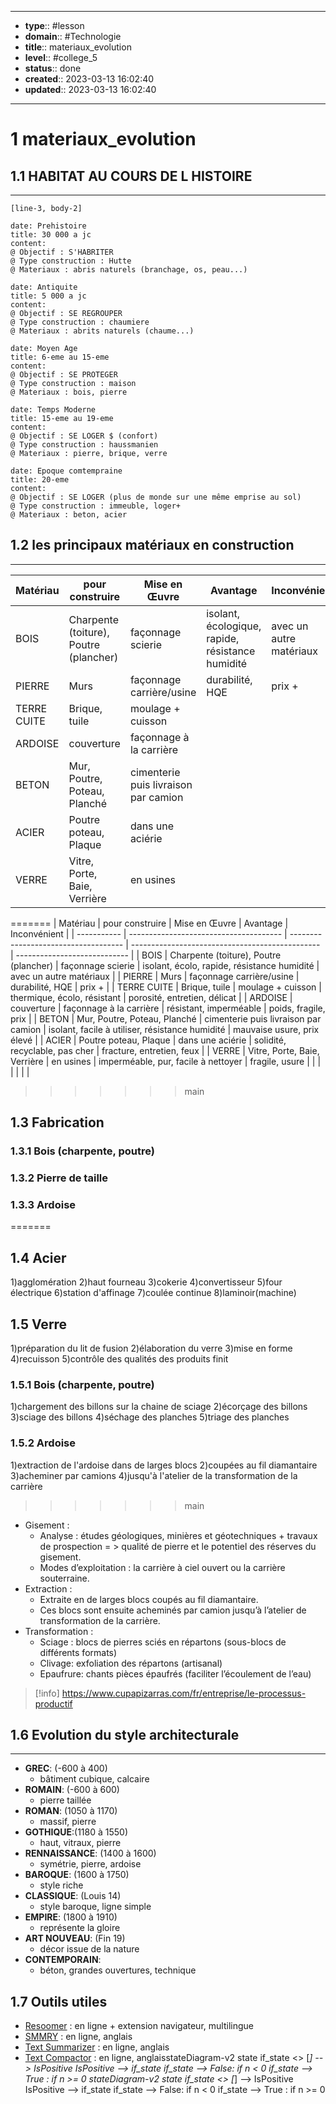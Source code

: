 


---
- **type**:: #lesson
- **domain**:: #Technologie 
- **title**:: materiaux_evolution
- **level**:: #college_5
- **status**:: done
- **created**:: 2023-03-13 16:02:40
- **updated**:: 2023-03-13 16:02:40
---

# 1	materiaux_evolution


## 1.1	HABITAT AU COURS DE L HISTOIRE
---

```timeline-labeled
[line-3, body-2]

date: Prehistoire
title: 30 000 a jc
content:
@ Objectif : S'HABRITER
@ Type construction : Hutte
@ Materiaux : abris naturels (branchage, os, peau...)

date: Antiquite
title: 5 000 a jc
content:
@ Objectif : SE REGROUPER
@ Type construction : chaumiere
@ Materiaux : abrits naturels (chaume...)

date: Moyen Age
title: 6-eme au 15-eme
content:
@ Objectif : SE PROTEGER
@ Type construction : maison
@ Materiaux : bois, pierre

date: Temps Moderne
title: 15-eme au 19-eme
content:
@ Objectif : SE LOGER $ (confort)
@ Type construction : haussmanien
@ Materiaux : pierre, brique, verre

date: Epoque comtempraine  
title: 20-eme 
content:
@ Objectif : SE LOGER (plus de monde sur une même emprise au sol)
@ Type construction : immeuble, loger+
@ Materiaux : beton, acier

```

## 1.2	les principaux matériaux en construction
---


| Matériau    | pour construire                        | Mise en Œuvre                        | Avantage                                         | Inconvénient            |
| ----------- | -------------------------------------- | ------------------------------------ | ------------------------------------------------ | ----------------------- |
| BOIS        | Charpente (toiture), Poutre (plancher) | façonnage scierie                    | isolant, écologique, rapide, résistance humidité | avec un autre matériaux |
| PIERRE      | Murs                                   | façonnage carrière/usine             | durabilité, HQE                                  | prix +                  |
| TERRE CUITE | Brique, tuile                          | moulage + cuisson                    |                                                  |                         |
| ARDOISE     | couverture                             | façonnage à la carrière              |                                                  |                         |
| BETON       | Mur, Poutre, Poteau, Planché           | cimenterie puis livraison par camion |                                                  |                         |
| ACIER       | Poutre poteau, Plaque                  | dans une aciérie                     |                                                  |                         |
| VERRE       | Vitre, Porte, Baie, Verrière           | en usines                                     |                                                  |                         |
=======
| Matériau    | pour construire                        | Mise en Œuvre                        | Avantage                                        | Inconvénient                 |
| ----------- | -------------------------------------- | ------------------------------------ | ----------------------------------------------- | ---------------------------- |
| BOIS        | Charpente (toiture), Poutre (plancher) | façonnage scierie                    | isolant, écolo, rapide, résistance humidité     | avec un autre matériaux      |
| PIERRE      | Murs                                   | façonnage carrière/usine             | durabilité, HQE                                 | prix +                       |
| TERRE CUITE | Brique, tuile                          | moulage + cuisson                    | thermique, écolo, résistant                     | porosité, entretien, délicat |
| ARDOISE     | couverture                             | façonnage à la carrière              | résistant, imperméable                          | poids, fragile, prix         |
| BETON       | Mur, Poutre, Poteau, Planché           | cimenterie puis livraison par camion | isolant, facile à utiliser, résistance humidité | mauvaise usure, prix élevé   |
| ACIER       | Poutre poteau, Plaque                  | dans une aciérie                     | solidité, recyclable, pas cher                  | fracture, entretien, feux    |
| VERRE       | Vitre, Porte, Baie, Verrière           | en usines                            | imperméable, pur, facile à nettoyer             | fragile, usure               |
|             |                                        |                                      |                                                 |                              |
>>>>>>> main


## 1.3	Fabrication 

### 1.3.1	Bois (charpente, poutre) 

### 1.3.2	Pierre de taille

### 1.3.3	Ardoise 
=======
## 1.4	Acier 
1)agglomération
2)haut fourneau
3)cokerie
4)convertisseur
5)four électrique
6)station d'affinage
7)coulée continue
8)laminoir(machine)
## 1.5	Verre 
1)préparation du lit de fusion
2)élaboration du verre
3)mise en forme
4)recuisson
5)contrôle des qualités des produits finit
### 1.5.1	Bois (charpente, poutre) 
1)chargement des billons sur la chaine de sciage
2)écorçage des billons
3)sciage des billons
4)séchage des planches
5)triage des planches
### 1.5.2	Ardoise 
1)extraction de l'ardoise dans de larges blocs
2)coupées au fil diamantaire
3)acheminer par camions 
4)jusqu'à l'atelier de la transformation de la carrière 

>>>>>>> main

- Gisement :
	- Analyse : études géologiques, minières et géotechniques +  travaux de prospection = > qualité de pierre et le potentiel des réserves du gisement.
	- Modes d’exploitation : la carrière à ciel ouvert ou la carrière souterraine.
- Extraction :
	- Extraite en de larges blocs coupés au fil diamantaire. 
	- Ces blocs sont ensuite acheminés par camion jusqu’à l’atelier de transformation de la carrière.
- Transformation :
	- Sciage : blocs de pierres sciés en répartons (sous-blocs de différents formats)
	- Clivage: exfoliation des répartons (artisanal)  
	- Epaufrure: chants pièces épaufrés (faciliter l’écoulement de l’eau)

> [!info]
> https://www.cupapizarras.com/fr/entreprise/le-processus-productif



## 1.6	Evolution du style architecturale
---

- **GREC**: (-600 à 400)  
	-  bâtiment cubique, calcaire
- **ROMAIN**: (-600 à 600) 
	- pierre taillée 
- **ROMAN**: (1050 à 1170)   
	- massif, pierre
- **GOTHIQUE**:(1180 à 1550)
	- haut, vitraux, pierre
- **RENNAISSANCE**: (1400 à 1600)
	- symétrie, pierre, ardoise
- **BAROQUE**: (1600 à 1750)
	- style riche
- **CLASSIQUE**: (Louis 14)
	- style baroque, ligne simple
- **EMPIRE**: (1800 à 1910)
	- représente la gloire
- **ART NOUVEAU**: (Fin 19)
	- décor issue de la nature
- **CONTEMPORAIN**:
	- béton, grandes ouvertures, technique 



## 1.7	Outils utiles

-   [Resoomer](https://resoomer.com/fr) : en ligne + extension navigateur, multilingue
-   [SMMRY](https://smmry.com/) : en ligne, anglais
-   [Text Summarizer](http://textsummarization.net/text-summarizer) : en ligne, anglais
-   [Text Compactor](https://www.textcompactor.com/) : en ligne, anglaisstateDiagram-v2
        state if_state <<choice>>
        [*] --> IsPositive
        IsPositive --> if_state
        if_state --> False: if n < 0
        if_state --> True : if n >= 0
stateDiagram-v2
        state if_state <<choice>>
        [*] --> IsPositive
        IsPositive --> if_state
        if_state --> False: if n < 0
        if_state --> True : if n >= 0
